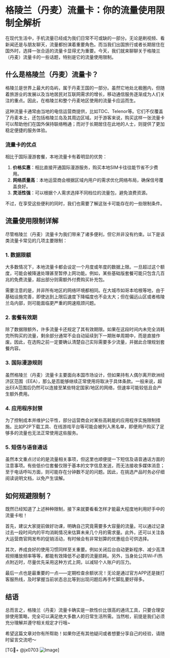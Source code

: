 # 格陵兰（丹麦）流量卡：你的流量使用限制全解析

在现代生活中，手机流量已经成为我们日常不可或缺的一部分。无论是刷视频、看新闻还是与朋友聊天，流量都扮演着重要角色。而当我们出国旅行或者长期居住在国外时，选择一张合适的流量卡显得尤为重要。今天，我们就来聊聊关于格陵兰（丹麦）流量卡的一些话题，特别是它的流量使用限制。

## 什么是格陵兰（丹麦）流量卡？

格陵兰是世界上最大的岛屿，属于丹麦王国的一部分。虽然它地处北极圈内，但随着旅游业的发展以及当地居民对互联网需求的增长，移动通信服务逐渐成为人们关注的重点。因此，在格陵兰和整个丹麦地区使用的流量卡应运而生。

这种流量卡通常由当地的电信运营商提供，比如TDC、Telenor等。它们不仅覆盖了丹麦本土，还包括格陵兰岛及其周边区域。对于游客来说，购买这样一张流量卡可以帮助他们在国外保持联络畅通；而对于长期居住在此地的人士，则提供了更加稳定便捷的服务体验。

### 流量卡的优点

相比于国际漫游套餐，本地流量卡有着明显的优势：

1. **价格实惠**：相比直接开通国际漫游服务，购买本地SIM卡往往能节省不少费用。
2. **网络质量高**：本地运营商会根据区域内用户的需求优化网络布局，确保信号覆盖良好。
3. **灵活性强**：可以根据个人需求选择不同档位的流量包，避免浪费资源。

不过，在享受这些便利的同时，我们也需要了解这张卡可能存在的一些限制条件。

## 流量使用限制详解

尽管格陵兰（丹麦）流量卡为我们带来了诸多便利，但它并非没有约束。以下是该类流量卡常见的几项主要限制：

### 1. 数据限额

大多数情况下，本地流量卡都会设定一个月度或年度的数据上限。一旦超过这个额度，可能会被降速处理甚至暂停上网功能。例如，某些基础版套餐可能只包含几百兆的免费流量，超出部分则需额外付费购买补充包。

需要注意的是，并非所有地区的网络环境都相同。在大城市如哥本哈根等地，由于基础设施完善，即使达到上限后速度下降幅度也不会太大；但在偏远山区或者格陵兰岛内部，则可能面临更严重的网速瓶颈问题。

### 2. 套餐有效期

除了数据限额外，许多流量卡还规定了其有效期限。如果在这段时间内未完全消耗完所购买的流量，剩余部分通常不会自动延续到下一期账单周期中，而是直接作废。因此，在选购之前一定要确认清楚自己实际需要多少流量，并据此合理规划套餐内容。

### 3. 国际漫游规则

虽然格陵兰（丹麦）流量卡主要面向本国市场设计，但如果持有人偶尔离开欧洲经济区范围（EEA），那么是否能够继续正常使用将取决于具体条款。一般来说，超出EEA范围后仍然可以连接至某些特定国家/地区的网络，但速率可能较低且会产生额外费用。

### 4. 应用程序封禁

为了控制成本并维护公平性，部分运营商会对某些高耗能的应用程序实施限制措施。比如P2P下载工具、在线游戏平台等可能会被列入黑名单，即便用户购买了足够多的流量也无法正常使用这些服务。

### 5. 短信与语音通话

虽然本文重点讨论的是流量相关事项，但这里也顺便提一下短信及语音通话方面的注意事项。有些低价位套餐仅限于基本的文字信息发送，而无法接收多媒体消息；至于电话呼叫方面，则可能存在分钟数不足的问题。因此，在挑选产品时务必仔细阅读说明文档，以免产生误解。

## 如何规避限制？

既然已经知道了上述种种限制，接下来就要看看怎样才能最大程度地利用好手中的流量卡啦！

首先，建议大家提前做好功课，明确自己究竟需要多大容量的流量。可以通过记录过去一段时间内的平均消耗情况来估算未来几个月的需求量。此外，还可以关注各大运营商官网发布的促销活动，有时候会有非常划算的优惠组合可供选择。

其次，养成良好的使用习惯同样至关重要。例如关闭后台自动更新程序、减少高清视频播放频率等等，都能有效降低不必要的流量损耗。另外，当身处公共Wi-Fi热点附近时，尽量优先采用这种方式上网，以减轻个人账户的压力。

最后一点也是最重要的一点——定期检查余额状况！无论是通过官方APP还是拨打客服热线，及时掌握当前状态总比等到出现问题后再手忙脚乱要好得多。

## 结语

总而言之，格陵兰（丹麦）流量卡确实是一款性价比很高的通讯工具，只要合理安排使用策略，完全可以满足绝大多数人的日常生活所需。当然啦，前提是我们必须充分理解并遵守相关规定才行哦~

希望这篇文章对你有所帮助！如果你还有其他疑问或者想要分享自己的经验，请随时留言交流吧～

[TG💪+ @jx0703 ![Image](https://github.com/user-attachments/assets/dbca1d08-cadb-493c-b0ec-ad6f7a83f270)]
